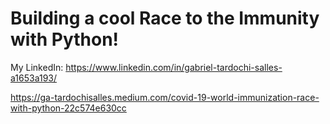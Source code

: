 # Building a cool Race to the Immunity with Python!
My LinkedIn: https://www.linkedin.com/in/gabriel-tardochi-salles-a1653a193/

https://ga-tardochisalles.medium.com/covid-19-world-immunization-race-with-python-22c574e630cc
